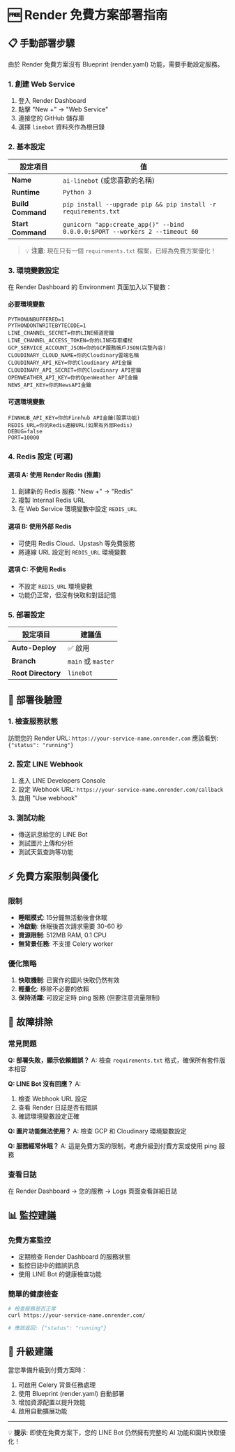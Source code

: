 # 🆓 Render 免費方案部署指南

## 📋 手動部署步驟

由於 Render 免費方案沒有 Blueprint (render.yaml) 功能，需要手動設定服務。

### 1. **創建 Web Service**

1. 登入 Render Dashboard
2. 點擊 "New +" → "Web Service"
3. 連接您的 GitHub 儲存庫
4. 選擇 `linebot` 資料夾作為根目錄

### 2. **基本設定**

| 設定項目 | 值 |
|---------|---|
| **Name** | `ai-linebot` (或您喜歡的名稱) |
| **Runtime** | `Python 3` |
| **Build Command** | `pip install --upgrade pip && pip install -r requirements.txt` |
| **Start Command** | `gunicorn "app:create_app()" --bind 0.0.0.0:$PORT --workers 2 --timeout 60` |

> 💡 **注意**: 現在只有一個 `requirements.txt` 檔案，已經為免費方案優化！

### 3. **環境變數設定**

在 Render Dashboard 的 Environment 頁面加入以下變數：

#### 必要環境變數
```
PYTHONUNBUFFERED=1
PYTHONDONTWRITEBYTECODE=1
LINE_CHANNEL_SECRET=你的LINE頻道密鑰
LINE_CHANNEL_ACCESS_TOKEN=你的LINE存取權杖
GCP_SERVICE_ACCOUNT_JSON=你的GCP服務帳戶JSON(完整內容)
CLOUDINARY_CLOUD_NAME=你的Cloudinary雲端名稱
CLOUDINARY_API_KEY=你的Cloudinary API金鑰
CLOUDINARY_API_SECRET=你的Cloudinary API密鑰
OPENWEATHER_API_KEY=你的OpenWeather API金鑰
NEWS_API_KEY=你的NewsAPI金鑰
```

#### 可選環境變數
```
FINNHUB_API_KEY=你的Finnhub API金鑰(股票功能)
REDIS_URL=你的Redis連線URL(如果有外部Redis)
DEBUG=false
PORT=10000
```

### 4. **Redis 設定 (可選)**

#### 選項 A: 使用 Render Redis (推薦)
1. 創建新的 Redis 服務: "New +" → "Redis"
2. 複製 Internal Redis URL
3. 在 Web Service 環境變數中設定 `REDIS_URL`

#### 選項 B: 使用外部 Redis
- 可使用 Redis Cloud、Upstash 等免費服務
- 將連線 URL 設定到 `REDIS_URL` 環境變數

#### 選項 C: 不使用 Redis
- 不設定 `REDIS_URL` 環境變數
- 功能仍正常，但沒有快取和對話記憶

### 5. **部署設定**

| 設定項目 | 建議值 |
|---------|-------|
| **Auto-Deploy** | ✅ 啟用 |
| **Branch** | `main` 或 `master` |
| **Root Directory** | `linebot` |

## 🚀 部署後驗證

### 1. **檢查服務狀態**
訪問您的 Render URL: `https://your-service-name.onrender.com`
應該看到: `{"status": "running"}`

### 2. **設定 LINE Webhook**
1. 進入 LINE Developers Console
2. 設定 Webhook URL: `https://your-service-name.onrender.com/callback`
3. 啟用 "Use webhook"

### 3. **測試功能**
- 傳送訊息給您的 LINE Bot
- 測試圖片上傳和分析
- 測試天氣查詢等功能

## ⚡ 免費方案限制與優化

### 限制
- **睡眠模式**: 15分鐘無活動後會休眠
- **冷啟動**: 休眠後首次請求需要 30-60 秒
- **資源限制**: 512MB RAM, 0.1 CPU
- **無背景任務**: 不支援 Celery worker

### 優化策略
1. **快取機制**: 已實作的圖片快取仍然有效
2. **輕量化**: 移除不必要的依賴
3. **保持活躍**: 可設定定時 ping 服務 (但要注意流量限制)

## 🔧 故障排除

### 常見問題

**Q: 部署失敗，顯示依賴錯誤？**
A: 檢查 `requirements.txt` 格式，確保所有套件版本相容

**Q: LINE Bot 沒有回應？**
A: 
1. 檢查 Webhook URL 設定
2. 查看 Render 日誌是否有錯誤
3. 確認環境變數設定正確

**Q: 圖片功能無法使用？**
A: 檢查 GCP 和 Cloudinary 環境變數設定

**Q: 服務經常休眠？**
A: 這是免費方案的限制，考慮升級到付費方案或使用 ping 服務

### 查看日誌
在 Render Dashboard → 您的服務 → Logs 頁面查看詳細日誌

## 📊 監控建議

### 免費方案監控
- 定期檢查 Render Dashboard 的服務狀態
- 監控日誌中的錯誤訊息
- 使用 LINE Bot 的健康檢查功能

### 簡單的健康檢查
```bash
# 檢查服務是否正常
curl https://your-service-name.onrender.com/

# 應該返回: {"status": "running"}
```

## 🎯 升級建議

當您準備升級到付費方案時：
1. 可啟用 Celery 背景任務處理
2. 使用 Blueprint (render.yaml) 自動部署
3. 增加資源配置以提升效能
4. 啟用自動擴展功能

---

💡 **提示**: 即使在免費方案下，您的 LINE Bot 仍然擁有完整的 AI 功能和圖片快取優化！
